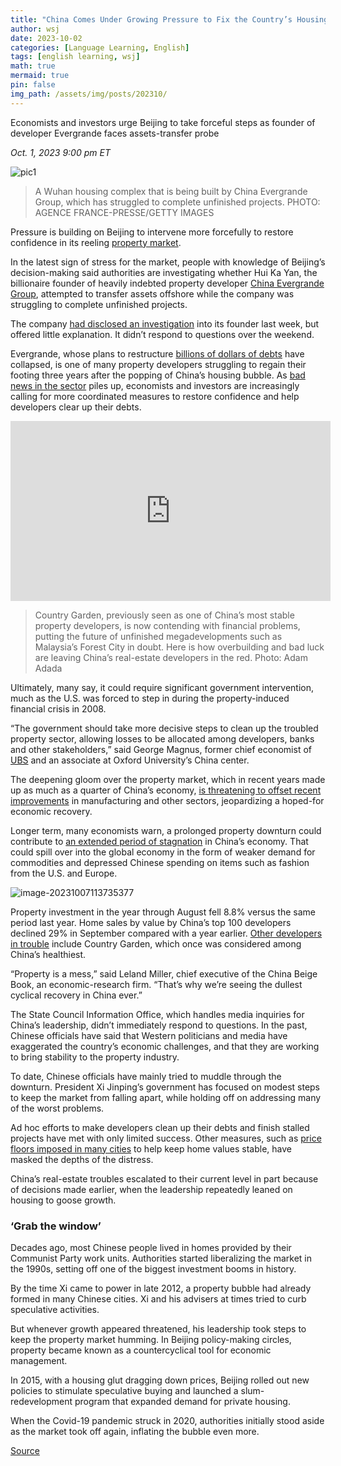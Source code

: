 ```yaml
---
title: "China Comes Under Growing Pressure to Fix the Country’s Housing Market"
author: wsj
date: 2023-10-02
categories: [Language Learning, English]
tags: [english learning, wsj]
math: true
mermaid: true
pin: false
img_path: /assets/img/posts/202310/
---
```


Economists and investors urge Beijing to take forceful steps as founder of developer Evergrande faces assets-transfer probe

*Oct. 1, 2023 9:00 pm ET*

![pic1](im-860564.jpeg)

> A Wuhan housing complex that is being built by China Evergrande Group, which has struggled to complete unfinished projects. PHOTO: AGENCE FRANCE-PRESSE/GETTY IMAGES

Pressure is building on Beijing to intervene more forcefully to restore confidence in its reeling [property market](https://www.wsj.com/articles/china-property-real-estate-boom-covid-pandemic-bubble-11594908517?mod=article_inline).

In the latest sign of stress for the market, people with knowledge of Beijing’s decision-making said authorities are investigating whether Hui Ka Yan, the billionaire founder of heavily indebted property developer [China Evergrande Group](https://www.wsj.com/market-data/quotes/EGRNQ), attempted to transfer assets offshore while the company was struggling to complete unfinished projects.

The company [had disclosed an investigation](https://www.wsj.com/world/china/china-evergrande-shares-suspended-after-reports-of-founders-disappearance-3e5f4f8?mod=article_inline) into its founder last week, but offered little explanation. It didn’t respond to questions over the weekend.

Evergrande, whose plans to restructure [billions of dollars of debts](https://www.wsj.com/articles/evergrande-scraps-35-billion-restructuring-plan-as-chinas-housing-crisis-intensifies-5c2db979?mod=article_inline) have collapsed, is one of many property developers struggling to regain their footing three years after the popping of China’s housing bubble. As [bad news in the sector](https://www.wsj.com/economy/housing/does-chinas-property-bust-make-a-financial-crisis-inevitable-240f59d8?mod=article_inline) piles up, economists and investors are increasingly calling for more coordinated measures to restore confidence and help developers clear up their debts.

<iframe allowfullscreen="true" webkitallowfullscreen="true" mozallowfullscreen="true" frameborder="0" scrolling="no" marginheight="0" marginwidth="0" width="512" height="288" src="https://video-api.wsj.com/api-video/player/v3/iframe.html?guid=D0867B12-E7DB-418A-B3D3-424BB524BF44"></iframe>

> Country Garden, previously seen as one of China’s most stable property developers, is now contending with financial problems, putting the future of unfinished megadevelopments such as Malaysia’s Forest City in doubt. Here is how overbuilding and bad luck are leaving China’s real-estate developers in the red. Photo: Adam Adada

Ultimately, many say, it could require significant government intervention, much as the U.S. was forced to step in during the property-induced financial crisis in 2008.

“The government should take more decisive steps to clean up the troubled property sector, allowing losses to be allocated among developers, banks and other stakeholders,” said George Magnus, former chief economist of [UBS](https://www.wsj.com/market-data/quotes/UBS) and an associate at Oxford University’s China center.

The deepening gloom over the property market, which in recent years made up as much as a quarter of China’s economy, [is threatening to offset recent improvements](https://www.wsj.com/world/china/chinas-economy-picks-up-steam-for-holiday-2d8b2fc?mod=article_inline) in manufacturing and other sectors, jeopardizing a hoped-for economic recovery.

Longer term, many economists warn, a prolonged property downturn could contribute to [an extended period of stagnation](https://www.wsj.com/world/asia/is-chinas-economic-predicament-as-bad-as-japans-it-could-be-worse-aa962d0d?mod=article_inline) in China’s economy. That could spill over into the global economy in the form of weaker demand for commodities and depressed Chinese spending on items such as fashion from the U.S. and Europe.

![image-20231007113735377](image-20231007113735377.png)

Property investment in the year through August fell 8.8% versus the same period last year. Home sales by value by China’s top 100 developers declined 29% in September compared with a year earlier. [Other developers in trouble](https://www.wsj.com/world/china/china-economy-housing-country-garden-ea0db13f?mod=article_inline) include Country Garden, which once was considered among China’s healthiest.

“Property is a mess,” said Leland Miller, chief executive of the China Beige Book, an economic-research firm. “That’s why we’re seeing the dullest cyclical recovery in China ever.”

The State Council Information Office, which handles media inquiries for China’s leadership, didn’t immediately respond to questions. In the past, Chinese officials have said that Western politicians and media have exaggerated the country’s economic challenges, and that they are working to bring stability to the property industry.

To date, Chinese officials have mainly tried to muddle through the downturn. President Xi Jinping’s government has focused on modest steps to keep the market from falling apart, while holding off on addressing many of the worst problems.

Ad hoc efforts to make developers clean up their debts and finish stalled projects have met with only limited success. Other measures, such as [price floors imposed in many cities](https://www.wsj.com/economy/housing/china-has-second-thoughts-about-controlling-prices-in-its-multi-trillion-dollar-housing-market-f0a06012?mod=article_inline) to help keep home values stable, have masked the depths of the distress.

China’s real-estate troubles escalated to their current level in part because of decisions made earlier, when the leadership repeatedly leaned on housing to goose growth.

### ‘Grab the window’

Decades ago, most Chinese people lived in homes provided by their Communist Party work units. Authorities started liberalizing the market in the 1990s, setting off one of the biggest investment booms in history.

By the time Xi came to power in late 2012, a property bubble had already formed in many Chinese cities. Xi and his advisers at times tried to curb speculative activities.

But whenever growth appeared threatened, his leadership took steps to keep the property market humming. In Beijing policy-making circles, property became known as a countercyclical tool for economic management.

In 2015, with a housing glut dragging down prices, Beijing rolled out new policies to stimulate speculative buying and launched a slum-redevelopment program that expanded demand for private housing.

When the Covid-19 pandemic struck in 2020, authorities initially stood aside as the market took off again, inflating the bubble even more.



[Source](https://www.wsj.com/world/china/china-comes-under-growing-pressure-to-fix-the-countrys-housing-market-709f8d0d)


